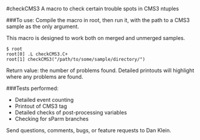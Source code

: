 #checkCMS3
A macro to check certain trouble spots in CMS3 ntuples

###To use:
Compile the macro in root, then run it, with the path to a CMS3 sample as the only argument.

This macro is designed to work both on merged and unmerged samples.

```
$ root
root[0] .L checkCMS3.C+
root[1] checkCMS3("/path/to/some/sample/directory/")
```

Return value: the number of problems found.
Detailed printouts will highlight where any problems are found.

###Tests performed:
  - Detailed event counting
  - Printout of CMS3 tag
  - Detailed checks of post-processing variables
  - Checking for sParm branches

Send questions, comments, bugs, or feature requests to Dan Klein.
